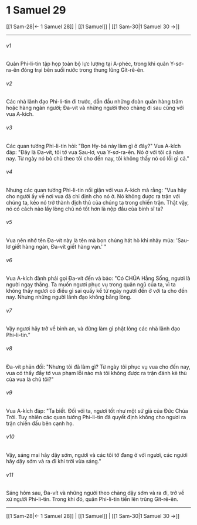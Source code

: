 # 1 Samuel 29

[[1 Sam-28|← 1 Samuel 28]] | [[1 Samuel]] | [[1 Sam-30|1 Samuel 30 →]]
***



###### v1 
Quân Phi-li-tin tập họp toàn bộ lực lượng tại A-phéc, trong khi quân Y-sơ-ra-ên đóng trại bên suối nước trong thung lũng Gít-rê-ên. 

###### v2 
Các nhà lãnh đạo Phi-li-tin đi trước, dẫn đầu những đoàn quân hàng trăm hoặc hàng ngàn người; Đa-vít và những người theo chàng đi sau cùng với vua A-kích. 

###### v3 
Các quan tướng Phi-li-tin hỏi: "Bọn Hy-bá này làm gì ở đây?" Vua A-kích đáp: "Đây là Đa-vít, tôi tớ vua Sau-lơ, vua Y-sơ-ra-ên. Nó ở với tôi cả năm nay. Từ ngày nó bỏ chủ theo tôi cho đến nay, tôi không thấy nó có lỗi gì cả." 

###### v4 
Nhưng các quan tướng Phi-li-tin nổi giận với vua A-kích mà rằng: "Vua hãy cho người ấy về nơi vua đã chỉ định cho nó ở. Nó không được ra trận với chúng ta, kẻo nó trở thành địch thủ của chúng ta trong chiến trận. Thật vậy, nó có cách nào lấy lòng chủ nó tốt hơn là nộp đầu của binh sĩ ta? 

###### v5 
Vua nên nhớ tên Đa-vít này là tên mà bọn chúng hát hò khi nhảy múa: 'Sau-lơ giết hàng ngàn, Đa-vít giết hàng vạn.' " 

###### v6 
Vua A-kích đành phải gọi Đa-vít đến và bảo: "Có CHÚA Hằng Sống, ngươi là người ngay thẳng. Ta muốn ngươi phục vụ trong quân ngũ của ta, vì ta không thấy ngươi có điều gì sai quấy kể từ ngày ngươi đến ở với ta cho đến nay. Nhưng những người lãnh đạo không bằng lòng. 

###### v7 
Vậy ngươi hãy trở về bình an, và đừng làm gì phật lòng các nhà lãnh đạo Phi-li-tin." 

###### v8 
Đa-vít phản đối: "Nhưng tôi đã làm gì? Từ ngày tôi phục vụ vua cho đến nay, vua có thấy đầy tớ vua phạm lỗi nào mà tôi không được ra trận đánh kẻ thù của vua là chủ tôi?" 

###### v9 
Vua A-kích đáp: "Ta biết. Đối với ta, ngươi tốt như một sứ giả của Đức Chúa Trời. Tuy nhiên các quan tướng Phi-li-tin đã quyết định không cho ngươi ra trận chiến đấu bên cạnh họ. 

###### v10 
Vậy, sáng mai hãy dậy sớm, ngươi và các tôi tớ đang ở với ngươi, các ngươi hãy dậy sớm và ra đi khi trời vừa sáng." 

###### v11 
Sáng hôm sau, Đa-vít và những người theo chàng dậy sớm và ra đi, trở về xứ người Phi-li-tin. Trong khi đó, quân Phi-li-tin tiến lên trũng Gít-rê-ên.

***
[[1 Sam-28|← 1 Samuel 28]] | [[1 Samuel]] | [[1 Sam-30|1 Samuel 30 →]]
